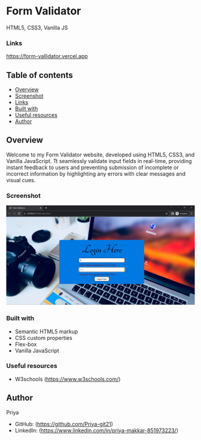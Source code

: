 # Form Validator
HTML5, CSS3, Vanilla JS

### Links
https://form-vallidator.vercel.app

## Table of contents

- [Overview](#overview)
- [Screenshot](#screenshot)
- [Links](#links)
- [Built with](#built-with)
- [Useful resources](#useful-resources)
- [Author](#author)

## Overview
Welcome to my Form Validator website, developed using HTML5, CSS3, and Vanilla JavaScript. Tt seamlessly validate input fields in real-time, providing instant feedback to users and preventing submission of incomplete or incorrect information by highlighting any errors with clear messages and visual cues.

### Screenshot
![Alt text](image.png)

### Built with
- Semantic HTML5 markup
- CSS custom properties
- Flex-box
- Vanilla JavaScript

### Useful resources
- W3schools (https://www.w3schools.com/)

## Author
Priya
- GitHub: (https://github.com/Priya-git21)
- LinkedIn: (https://www.linkedin.com/in/priya-makkar-851973223/)
